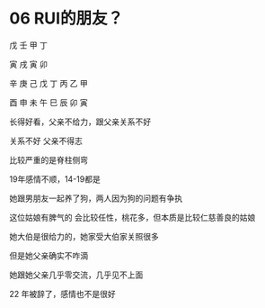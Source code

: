 # 06 RUI的朋友？


戊 壬 甲 丁

寅 戌 寅 卯



辛 庚 己 戊 丁 丙 乙 甲

酉 申 未 午 巳 辰 卯 寅



长得好看，父亲不给力，跟父亲关系不好

关系不好 父亲不得志

比较严重的是脊柱侧弯

19年感情不顺，14-19都是

她跟男朋友一起养了狗，两人因为狗的问题有争执

这位姑娘有脾气的 会比较任性，桃花多，但本质是比较仁慈善良的姑娘

她大伯是很给力的，她家受大伯家关照很多

但是她父亲确实不咋滴

她跟她父亲几乎零交流，几乎见不上面




22 年被辞了，感情也不是很好